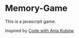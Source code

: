 # Memory-Game

This is a javascrpit game.

Inspired by [Code with Ania Kubów](https://www.youtube.com/watch?v=Xm4BObh4MhI&t=31975s)
